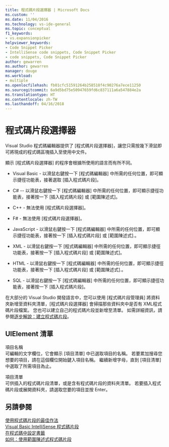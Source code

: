 ```yaml
---
title: 程式碼片段選擇器 | Microsoft Docs
ms.custom: ''
ms.date: 11/04/2016
ms.technology: vs-ide-general
ms.topic: conceptual
f1_keywords:
- vs.expansionpicker
helpviewer_keywords:
- Code Snippet Picker
- IntelliSense code snippets, Code Snippet Picker
- code snippets, Code Snippet Picker
author: gewarren
ms.author: gewarren
manager: douge
ms.workload:
- multiple
ms.openlocfilehash: fb01cfc51591264b258518f4c90276a7ece11250
ms.sourcegitcommit: 6a9d5bd75e50947659fd6c837111a6a547884e2a
ms.translationtype: HT
ms.contentlocale: zh-TW
ms.lasthandoff: 04/16/2018
---
```

# <a name="code-snippet-picker"></a>程式碼片段選擇器

Visual Studio 程式碼編輯器提供了 [程式碼片段選擇器]，讓您只需按幾下滑鼠即可將現成的程式碼區塊插入至使用中文件。

顯示 [程式碼片段選擇器] 的程序會根據所使用的語言而有所不同。

- Visual Basic - 以滑鼠右鍵按一下 [程式碼編輯器] 中所需的任何位置，即可顯示捷徑功能表，接著選取 [插入程式碼片段]。

- C# -- 以滑鼠右鍵按一下 [程式碼編輯器] 中所需的任何位置，即可顯示捷徑功能表，接著按一下 [插入程式碼片段] 或 [範圍陳述式]。

- C++ - 無法使用 [程式碼片段選擇器]。

- F# - 無法使用 [程式碼片段選擇器]。

- JavaScript - 以滑鼠右鍵按一下 [程式碼編輯器] 中所需的任何位置，即可顯示捷徑功能表，接著按一下 [插入程式碼片段] 或 [範圍陳述式].。

- XML - 以滑鼠右鍵按一下 [程式碼編輯器] 中所需的任何位置，即可顯示捷徑功能表，接著按一下 [插入程式碼片段] 或 [範圍陳述式]。

- HTML - 以滑鼠右鍵按一下 [程式碼編輯器] 中所需的任何位置，即可顯示捷徑功能表，接著按一下 [插入程式碼片段] 或 [範圍陳述式].。

- SQL - 以滑鼠右鍵按一下 [程式碼編輯器] 中所需的任何位置，即可顯示捷徑功能表，接著按一下 [插入程式碼片段]。

在大部分的 Visual Studio 開發語言中，您可以使用 [程式碼片段管理員] 將資料夾新增至資料夾清單，[程式碼片段選擇器] 會掃描那些資料夾中是否有 XML程式碼片段檔案。 您也可以建立自己的程式碼片段並新增至清單。 如需詳細資訊，請參閱[逐步解說：建立程式碼片段](../../ide/walkthrough-creating-a-code-snippet.md)。

## <a name="uielement-list"></a>UIElement 清單

項目名稱  
可編輯的文字欄位，它會顯示 [項目清單] 中已選取項目的名稱。 若要累加搜尋您想要的項目，請在這個欄位開始鍵入項目名稱。 繼續新增字母，直到 [項目清單] 中選取了所需項目為止。

項目清單  
可供插入的程式碼片段清單，或是含有程式碼片段的資料夾清單。 若要插入程式碼片段或展開資料夾，請選取您要的項目並按 Enter。

## <a name="see-also"></a>另請參閱

[使用程式碼片段的最佳作法](../../ide/best-practices-for-using-code-snippets.md)  
[Visual Basic IntelliSense 程式碼片段](/dotnet/visual-basic/developing-apps/using-ide/intellisense-code-snippets)  
[在程式碼中設定書籤](../../ide/setting-bookmarks-in-code.md)  
[如何：使用範圍陳述式程式碼片段](../../ide/how-to-use-surround-with-code-snippets.md)
